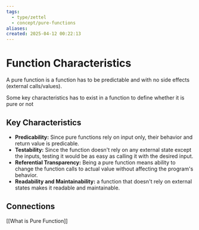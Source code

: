 ```yaml
---
tags:
  - type/zettel
  - concept/pure-functions
aliases: 
created: 2025-04-12 00:22:13
---
```

# Function Characteristics

A pure function is a function has to be predictable and with no side effects (external calls/values).

Some key characteristics has to exist in a function to define whether it is pure or not
## Key Characteristics

- **Predicability:** Since pure functions rely on input only, their behavior and return value is predicable.
- **Testability:** Since the function doesn't rely on any external state except the inputs, testing it would be as easy as calling it with the desired input.
- **Referential Transparency:** Being a pure function means ability to change the function calls to actual value without affecting the program's behavior.
- **Readability and Maintainability:** a function that doesn't rely on external states makes it readable and maintainable.

## Connections
[[What is Pure Function]]